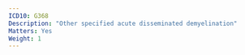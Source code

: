 ```yaml
---
ICD10: G368
Description: "Other specified acute disseminated demyelination"
Matters: Yes
Weight: 1
---
```


